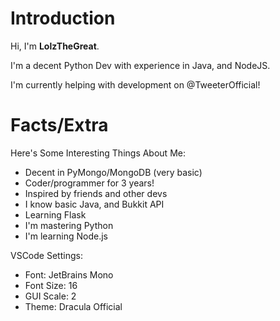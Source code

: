 # Introduction
Hi, I'm **LolzTheGreat**.

I'm a decent Python Dev with experience in Java, and NodeJS.

I'm currently helping with development on @TweeterOfficial!

# Facts/Extra

Here's Some Interesting Things About Me:
- Decent in PyMongo/MongoDB (very basic)
- Coder/programmer for 3 years!
- Inspired by friends and other devs
- I know basic Java, and Bukkit API
- Learning Flask
- I'm mastering Python
- I'm learning Node.js

VSCode Settings:
- Font: JetBrains Mono
- Font Size: 16
- GUI Scale: 2
- Theme: Dracula Official
